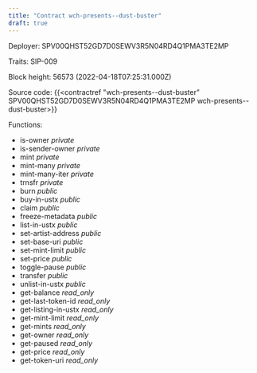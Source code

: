 ```yaml
---
title: "Contract wch-presents--dust-buster"
draft: true
---
```

Deployer: SPV00QHST52GD7D0SEWV3R5N04RD4Q1PMA3TE2MP

Traits:
SIP-009 



Block height: 56573 (2022-04-18T07:25:31.000Z)

Source code: {{<contractref "wch-presents--dust-buster" SPV00QHST52GD7D0SEWV3R5N04RD4Q1PMA3TE2MP wch-presents--dust-buster>}}

Functions:

* is-owner _private_
* is-sender-owner _private_
* mint _private_
* mint-many _private_
* mint-many-iter _private_
* trnsfr _private_
* burn _public_
* buy-in-ustx _public_
* claim _public_
* freeze-metadata _public_
* list-in-ustx _public_
* set-artist-address _public_
* set-base-uri _public_
* set-mint-limit _public_
* set-price _public_
* toggle-pause _public_
* transfer _public_
* unlist-in-ustx _public_
* get-balance _read_only_
* get-last-token-id _read_only_
* get-listing-in-ustx _read_only_
* get-mint-limit _read_only_
* get-mints _read_only_
* get-owner _read_only_
* get-paused _read_only_
* get-price _read_only_
* get-token-uri _read_only_
